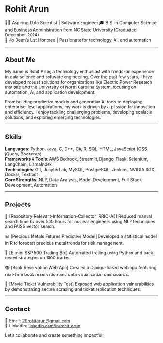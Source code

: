 # Rohit Arun
👨‍💻 Aspiring Data Scientist | Software Engineer
🎓 B.S. in Computer Science and Business Administration from NC State University (Graduated December 2024)  
🌟 4x Dean’s List Honoree | Passionate for technology, AI, and automation  

---

## About Me  
My name is Rohit Arun, a technology enthusiast with hands-on experience in data science and software engineering. Over the past few years, I have developed robust solutions for organizations like Electric Power Research Institute and the University of North Carolina System, focusing on automation, AI, and application development.

From building predictive models and generative AI tools to deploying enterprise-level applications, my work is driven by a passion for innovation and efficiency. I enjoy tackling challenging problems, developing scalable solutions, and exploring emerging technologies.

---

## Skills  
**Languages**: Python, Java, C, C++, C#, R, SQL, HTML, JavaScript (CSS, jQuery, Bootstrap)  
**Frameworks & Tools**: AWS Bedrock, Streamlit, Django, Flask, Selenium, LangChain, LlamaIndex  
**Technologies**: Git, JupyterLab, MySQL, PostgreSQL, Jenkins, NVIDIA DGX, Docker, Textract  
**Core Strengths**: NLP, Data Analysis, Model Development, Full-Stack Development, Automation  

---

## Projects  
🚀 [Repository-Relevant-Information-Collector (RRIC-AI)] 
Reduced manual search time by over 500 hours for nuclear engineers using NLP techniques and FAISS vector search.

📊 [Precious Metals Futures Predictive Model]
Developed a statistical model in R to forecast precious metal trends for risk management.

🤖 [E-mini S&P 500 Trading Bot] 
Automated trading using Python and back-tested strategies on 1500 trades.

📚 [Book Reservation Web App]
Created a Django-based web app featuring real-time book reservation and data visualization dashboards.

🎥 [Movie Ticket Vulnerability Test]
Exposed web application vulnerabilities by demonstrating secure scraping and ticket replication techniques.

---

## Contact  
📧 Email: [29rohitarun@gmail.com](mailto:29rohitarun@gmail.com)  
💼 LinkedIn: [linkedin.com/in/rohit-arun](https://linkedin.com/in/rohit-arun)  

Let’s collaborate and create something impactful!
